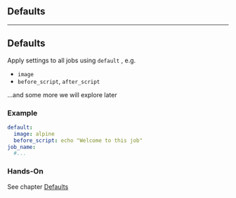 <!-- .slide: id="gitlab_default" class="vertical-center" -->

<i class="fa-duotone fa-send-backward fa-8x fa-duotone-colors-inverted" style="float: right; color: grey;"></i>

## Defaults

---

## Defaults

Apply settings to all jobs using `default` [](https://docs.gitlab.com/ee/ci/yaml/#default), e.g.

- `image`
- `before_script`, `after_script`

...and some more we will explore later <i class="fa-duotone fa-face-smile-halo fa-duotone-colors"></i>

### Example

```yaml
default:
  image: alpine
  before_script: echo "Welcome to this job"
job_name:
  #...
```

### Hands-On

See chapter [Defaults](/hands-on/2025-05-14/050_defaults/exercise/)

